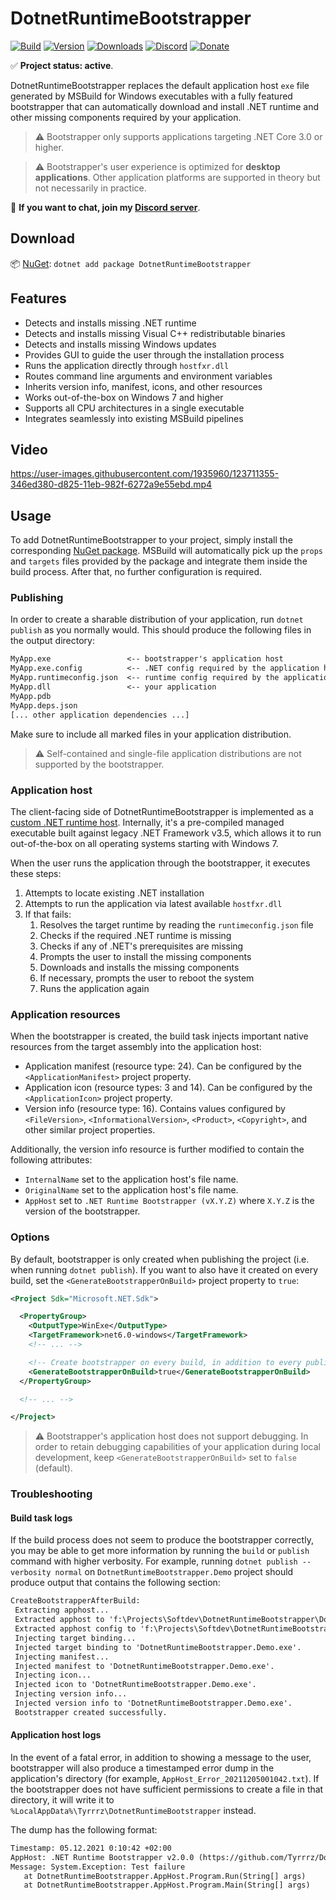 # DotnetRuntimeBootstrapper

[![Build](https://github.com/Tyrrrz/DotnetRuntimeBootstrapper/workflows/CI/badge.svg?branch=master)](https://github.com/Tyrrrz/DotnetRuntimeBootstrapper/actions)
[![Version](https://img.shields.io/nuget/v/DotnetRuntimeBootstrapper.svg)](https://nuget.org/packages/DotnetRuntimeBootstrapper)
[![Downloads](https://img.shields.io/nuget/dt/DotnetRuntimeBootstrapper.svg)](https://nuget.org/packages/DotnetRuntimeBootstrapper)
[![Discord](https://img.shields.io/discord/869237470565392384?label=discord)](https://discord.gg/2SUWKFnHSm)
[![Donate](https://img.shields.io/badge/donate-$$$-purple.svg)](https://tyrrrz.me/donate)

✅ **Project status: active**.

DotnetRuntimeBootstrapper replaces the default application host `exe` file generated by MSBuild for Windows executables with a fully featured bootstrapper that can automatically download and install .NET runtime and other missing components required by your application.

> ⚠ Bootstrapper only supports applications targeting .NET Core 3.0 or higher.

> ⚠ Bootstrapper's user experience is optimized for **desktop applications**.
Other application platforms are supported in theory but not necessarily in practice.

💬 **If you want to chat, join my [Discord server](https://discord.gg/2SUWKFnHSm)**.

## Download

📦 [NuGet](https://nuget.org/packages/DotnetRuntimeBootstrapper): `dotnet add package DotnetRuntimeBootstrapper`

## Features

- Detects and installs missing .NET runtime
- Detects and installs missing Visual C++ redistributable binaries
- Detects and installs missing Windows updates
- Provides GUI to guide the user through the installation process
- Runs the application directly through `hostfxr.dll`
- Routes command line arguments and environment variables
- Inherits version info, manifest, icons, and other resources
- Works out-of-the-box on Windows 7 and higher
- Supports all CPU architectures in a single executable
- Integrates seamlessly into existing MSBuild pipelines

## Video

https://user-images.githubusercontent.com/1935960/123711355-346ed380-d825-11eb-982f-6272a9e55ebd.mp4

## Usage

To add DotnetRuntimeBootstrapper to your project, simply install the corresponding [NuGet package](https://nuget.org/packages/DotnetRuntimeBootstrapper).
MSBuild will automatically pick up the `props` and `targets` files provided by the package and integrate them inside the build process.
After that, no further configuration is required.

### Publishing

In order to create a sharable distribution of your application, run `dotnet publish` as you normally would.
This should produce the following files in the output directory:

```txt
MyApp.exe                 <-- bootstrapper's application host
MyApp.exe.config          <-- .NET config required by the application host
MyApp.runtimeconfig.json  <-- runtime config required by the application host
MyApp.dll                 <-- your application
MyApp.pdb
MyApp.deps.json
[... other application dependencies ...]
```

Make sure to include all marked files in your application distribution.

> ⚠️ Self-contained and single-file application distributions are not supported by the bootstrapper.

### Application host

The client-facing side of DotnetRuntimeBootstrapper is implemented as a [custom .NET runtime host](https://docs.microsoft.com/en-us/dotnet/core/tutorials/netcore-hosting).
Internally, it's a pre-compiled managed executable built against legacy .NET Framework v3.5, which allows it to run out-of-the-box on all operating systems starting with Windows 7.

When the user runs the application through the bootstrapper, it executes these steps:

1. Attempts to locate existing .NET installation
2. Attempts to run the application via latest available `hostfxr.dll`
3. If that fails:
   1. Resolves the target runtime by reading the `runtimeconfig.json` file
   2. Checks if the required .NET runtime is missing
   3. Checks if any of .NET's prerequisites are missing
   4. Prompts the user to install the missing components
   5. Downloads and installs the missing components
   6. If necessary, prompts the user to reboot the system
   7. Runs the application again

### Application resources

When the bootstrapper is created, the build task injects important native resources from the target assembly into the application host:

- Application manifest (resource type: 24). Can be configured by the `<ApplicationManifest>` project property.
- Application icon (resource types: 3 and 14). Can be configured by the `<ApplicationIcon>` project property.
- Version info (resource type: 16). Contains values configured by `<FileVersion>`, `<InformationalVersion>`, `<Product>`, `<Copyright>`, and other similar project properties.

Additionally, the version info resource is further modified to contain the following attributes:

- `InternalName` set to the application host's file name.
- `OriginalName` set to the application host's file name.
- `AppHost` set to `.NET Runtime Bootstrapper (vX.Y.Z)` where `X.Y.Z` is the version of the bootstrapper.

### Options

By default, bootstrapper is only created when publishing the project (i.e. when running `dotnet publish`).
If you want to also have it created on every build, set the `<GenerateBootstrapperOnBuild>` project property to `true`:

```xml
<Project Sdk="Microsoft.NET.Sdk">

  <PropertyGroup>
    <OutputType>WinExe</OutputType>
    <TargetFramework>net6.0-windows</TargetFramework>
    <!-- ... -->

    <!-- Create bootstrapper on every build, in addition to every publish -->
    <GenerateBootstrapperOnBuild>true</GenerateBootstrapperOnBuild>
  </PropertyGroup>

  <!-- ... -->

</Project>
```

> ⚠ Bootstrapper's application host does not support debugging.
In order to retain debugging capabilities of your application during local development, keep `<GenerateBootstrapperOnBuild>` set to `false` (default).

### Troubleshooting

#### Build task logs

If the build process does not seem to produce the bootstrapper correctly, you may be able to get more information by running the `build` or `publish` command with higher verbosity.
For example, running `dotnet publish --verbosity normal` on `DotnetRuntimeBootstrapper.Demo` project should produce output that contains the following section:

```txt
CreateBootstrapperAfterBuild:
 Extracting apphost...
 Extracted apphost to 'f:\Projects\Softdev\DotnetRuntimeBootstrapper\DotnetRuntimeBootstrapper.Demo\bin\Debug\net6.0-windows\DotnetRuntimeBootstrapper.Demo.exe'.
 Extracted apphost config to 'f:\Projects\Softdev\DotnetRuntimeBootstrapper\DotnetRuntimeBootstrapper.Demo\bin\Debug\net6.0-windows\DotnetRuntimeBootstrapper.Demo.exe.config'.
 Injecting target binding...
 Injected target binding to 'DotnetRuntimeBootstrapper.Demo.exe'.
 Injecting manifest...
 Injected manifest to 'DotnetRuntimeBootstrapper.Demo.exe'.
 Injecting icon...
 Injected icon to 'DotnetRuntimeBootstrapper.Demo.exe'.
 Injecting version info...
 Injected version info to 'DotnetRuntimeBootstrapper.Demo.exe'.
 Bootstrapper created successfully.
```

#### Application host logs

In the event of a fatal error, in addition to showing a message to the user, bootstrapper will also produce a timestamped error dump in the application's directory (for example, `AppHost_Error_20211205001042.txt`).
If the bootstrapper does not have sufficient permissions to create a file in that directory, it will write it to `%LocalAppData%\Tyrrrz\DotnetRuntimeBootstrapper` instead.

The dump has the following format:

```txt
Timestamp: 05.12.2021 0:10:42 +02:00
AppHost: .NET Runtime Bootstrapper v2.0.0 (https://github.com/Tyrrrz/DotnetRuntimeBootstrapper)
Message: System.Exception: Test failure
   at DotnetRuntimeBootstrapper.AppHost.Program.Run(String[] args)
   at DotnetRuntimeBootstrapper.AppHost.Program.Main(String[] args)
```